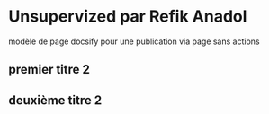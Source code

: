 # Unsupervized par Refik Anadol
modèle de page docsify pour une publication via page sans actions 


## premier titre 2

## deuxième titre 2
